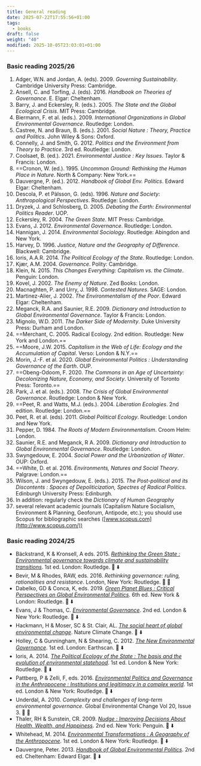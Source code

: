 ```yaml
---
title: General reading
date: 2025-07-22T17:55:56+01:00
tags:
  - books
draft: false
weight: "40"
modified: 2025-10-05T23:03:01+01:00
---
```

### Basic reading 2025/26
1. Adger, W.N. and Jordan, A. (eds). 2009. *Governing Sustainability*. Cambridge University Press: Cambridge.
2. Ansell, C. and Torfing, J. (eds). 2016. *Handbook on Theories of Governance*. E. Elgar: Cheltenham.
3. Barry, J. and Eckersley, R. (eds.). 2005. *The State and the Global Ecological Crisis*. MIT Press: Cambridge.
4. Biermann, F. et al. (eds.). 2009. *International Organizations in Global Environmental Governance*. Routledge: London.
5. Castree, N. and Braun, B. (eds.). 2001. *Social Nature : Theory, Practice and Politics*. John Wiley & Sons: Oxford.
6. Connelly, J. and Smith, G. 2012. *Politics and the Environment from Theory to Practice*. 3rd ed. Routledge: London.
7. Coolsaet, B. (ed.). 2021. *Environmental Justice : Key Issues*. Taylor & Francis: London.
8. ==Cronon, W. (ed.). 1995. *Uncommon Ground: Rethinking the Human Place in Nature*. North & Company: New York.==
9. Dauvergne, P. (ed.). 2012. *Handbook of Global Env. Politics*. Edward Elgar: Cheltenham.
10. Descola, P. et Pàlsson, G. (eds). 1996. *Nature and Society: Anthropological Perspectives*. Routledge: London.
11. Dryzek, J. and Schlosberg, D. 2005. *Debating the Earth: Environmental Politics Reader*. UOP.
12. Eckersley, R. 2004. *The Green State*. MIT Press: Cambridge.
13. Evans, J. 2012. *Environmental Governance*. Routledge: London.
14. Hannigan, J. 2014. *Environmental Sociology*. Routledge: Abingdon and New York.
15. Harvey, D. 1996. *Justice, Nature and the Geography of Difference*. Blackwell: Cambridge.
16. Ioris, A.A.R. 2014. *The Political Ecology of the State*. Routledge: London.
17. Kjær, A.M. 2004. *Governance*. Polity: Cambridge.
18. Klein, N. 2015. *This Changes Everything: Capitalism vs. the Climate*. Penguin: London.
19. Kovel, J. 2002. *The Enemy of Nature*. Zed Books: London.
20. Macnaghten, P. and Urry, J. 1998. *Contested Natures*. SAGE: London.
21. Martinez-Alier, J. 2002. *The Environmentalism of the Poor*. Edward Elgar: Cheltenham.
22. Meganck, R.A. and Saunier, R.E. 2009. *Dictionary and Introduction to Global Environmental Governance*. Taylor & Francis: London.
23. Mignolo, W.D. 2011. *The Darker Side of Modernity*. Duke University Press: Durham and London.
24. ==Merchant, C. 2005. Radical Ecology. 2nd edition. Routledge: New York and London.==
25. ==Moore, J.W. 2015. *Capitalism in the Web of Life: Ecology and the Accumulation of Capital*. Verso: London & N.Y.==
26. Morin, J.-F. et al. 2020. *Global Environmental Politics : Understanding Governance of the Earth*. OUP.
27. ==Obeng-Odoom, F. 2020. *The Commons in an Age of Uncertainty: Decolonizing Nature, Economy, and Society*. University of Toronto Press: Toronto.==
28. Park, J. et al. (eds.). 2008. *The Crisis of Global Environmental Governance*. Routledge: London & New York.
29. ==Peet, R. and Watts, M.J. (eds.). 2004. *Liberation Ecologies*. 2nd edition. Routledge: London.==
30. Peet, R. et al. (eds). 2011. *Global Political Ecology*. Routledge: London and New York.
31. Pepper, D. 1984. *The Roots of Modern Environmentalism*. Croom Helm: London.
32. Saunier, R.E. and Meganck, R A. 2009. *Dictionary and Introduction to Global Environmental Governance*. Routledge: London.
33. Swyngedouw, E. 2004. *Social Power and the Urbanization of Water*. OUP: Oxford.
34. ==White, D. et al. 2016. *Environments, Natures and Social Theory*. Palgrave: London.==
35. Wilson, J. and Swyngedouw, E. (eds.). 2015. *The Post-political and its Discontents : Spaces of Depoliticization, Spectres of Radical Politics*. Edinburgh University Press: Edinburgh.
36. In addition: regularly check the *Dictionary of Human Geography*
37. several relevant academic journals (Capitalism Nature Socialism, Environment & Planning, Geoforum, Antipode, etc.); you should use Scopus for bibliographic searches ([www.scopus.com](http://www.scopus.com/))

### Basic reading 2024/25
- Bäckstrand, K & Kronsell, A eds. 2015. *[Rethinking the Green State : Environmental governance towards climate and sustainability transitions](https://f001.backblazeb2.com/file/jakerMSc/B%C3%A4ckstrand-Kronsell-eds_Rethinking-the-Green-State_2015.pdf)*. 1st ed. London: Routledge. 📕 ⬇️
- Bevir, M & Rhodes, RAW, eds. 2016. *Rethinking governance: ruling, rationalities and resistance*. London, New York: Routledge. 📕 🏫
- Dabelko, GD & Conca, K, eds. 2019. *[Green Planet Blues : Critical Perspectives on Global Environmental Politics](https://f001.backblazeb2.com/file/jakerMSc/Dabelko-Conca-eds_Green-Planet-Blues_2019.pdf)*. 6th ed. New York & London: Routledge.  📕 ⬇️
- Evans, J & Thomas, C. *[Environmental Governance](https://f001.backblazeb2.com/file/jakerMSc/Evans_Environmental-Governance_2023.pdf)*. 2nd ed. London & New York: Routledge.  📕 ⬇️
- Hackmann, H & Moser, SC & St. Clair, AL. *[The social heart of global environmental change](https://f001.backblazeb2.com/file/jakerMSc/Hackmann-Moser-St-Clair_The-social-heart-of-global-environmental-change_2014.pdf)*. Nature Climate Change. 📄 ⬇️
- Holley, C & Gunningham, N & Shearing, C. 2012. *[The New Environmental Governance](https://f001.backblazeb2.com/file/jakerMSc/Holley-Gunningham-Shearing_The-New-Environmental-Governance_2011.pdf)*. 1st ed. London: Earthscan. 📕 ⬇️
- Ioris, A. 2014. *[The Political Ecology of the State : The basis and the evolution of environmental statehood](https://f001.backblazeb2.com/file/jakerMSc/Ioris_The-Political-Ecology-of-the-State_2014.pdf)*. 1st ed. London & New York: Routledge. 📕 ⬇️ 
- Pattberg, P & Zelli, F, eds. 2016. *[Environmental Politics and Governance in the Anthropocene : Institutions and legitimacy in a complex world](https://f001.backblazeb2.com/file/jakerMSc/Pattberg-Zelli-eds_Environmental-Politics-and-Governance-in-the-Anthropocene_2016.pdf)*. 1st ed. London & New York: Routledge. 📕 ⬇️
- Underdal, A. 2010. *Complexity and challenges of long-term environmental governance*. Global Environmental Change Vol 20, Issue 3. 📄 🏫
- Thaler, RH & Sunstein, CR. 2009. *[Nudge : Improving Decisions About Health, Wealth, and Happiness](https://f001.backblazeb2.com/file/jakerMSc/Thaler-Sunstein_Nudge_2009.pdf)*. 2nd ed. New York: Penguin. 📕 ⬇️
- Whitehead, M. 2014. *[Environmental Transformations : A Geography of the Anthropocene](https://f001.backblazeb2.com/file/jakerMSc/Whitehead_Environmental-Transformations_2014.pdf)*. 1st ed. London & New York: Routledge. 📕 ⬇️
- Dauvergne, Peter. 2013. *[Handbook of Global Environmental Politics](https://f001.backblazeb2.com/file/jakerMSc/Dauvergne_Handbook-of-Global-Environmental-Politics_2013.pdf)*. 2nd ed. Cheltenham: Edward Elgar. 📕 ⬇️  
